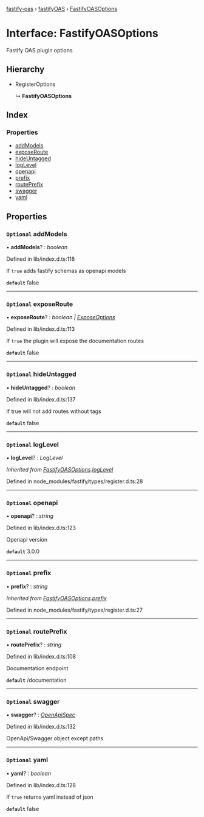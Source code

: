 [fastify-oas](../README.md) › [fastifyOAS](../modules/fastifyoas.md) › [FastifyOASOptions](fastifyoas.fastifyoasoptions.md)

# Interface: FastifyOASOptions

Fastify OAS plugin options

## Hierarchy

- RegisterOptions

  ↳ **FastifyOASOptions**

## Index

### Properties

- [addModels](fastifyoas.fastifyoasoptions.md#optional-addmodels)
- [exposeRoute](fastifyoas.fastifyoasoptions.md#optional-exposeroute)
- [hideUntagged](fastifyoas.fastifyoasoptions.md#optional-hideuntagged)
- [logLevel](fastifyoas.fastifyoasoptions.md#optional-loglevel)
- [openapi](fastifyoas.fastifyoasoptions.md#optional-openapi)
- [prefix](fastifyoas.fastifyoasoptions.md#optional-prefix)
- [routePrefix](fastifyoas.fastifyoasoptions.md#optional-routeprefix)
- [swagger](fastifyoas.fastifyoasoptions.md#optional-swagger)
- [yaml](fastifyoas.fastifyoasoptions.md#optional-yaml)

## Properties

### `Optional` addModels

• **addModels**? : _boolean_

Defined in lib/index.d.ts:118

If `true` adds fastify schemas as openapi models

**`default`** false

---

### `Optional` exposeRoute

• **exposeRoute**? : _boolean | [ExposeOptions](fastifyoas.exposeoptions.md)_

Defined in lib/index.d.ts:113

If `true` the plugin will expose the documentation routes

**`default`** false

---

### `Optional` hideUntagged

• **hideUntagged**? : _boolean_

Defined in lib/index.d.ts:137

If true will not add routes without tags

**`default`** false

---

### `Optional` logLevel

• **logLevel**? : _LogLevel_

_Inherited from [FastifyOASOptions](fastifyoas.fastifyoasoptions.md).[logLevel](fastifyoas.fastifyoasoptions.md#optional-loglevel)_

Defined in node_modules/fastify/types/register.d.ts:28

---

### `Optional` openapi

• **openapi**? : _string_

Defined in lib/index.d.ts:123

Openapi version

**`default`** 3.0.0

---

### `Optional` prefix

• **prefix**? : _string_

_Inherited from [FastifyOASOptions](fastifyoas.fastifyoasoptions.md).[prefix](fastifyoas.fastifyoasoptions.md#optional-prefix)_

Defined in node_modules/fastify/types/register.d.ts:27

---

### `Optional` routePrefix

• **routePrefix**? : _string_

Defined in lib/index.d.ts:108

Documentation endpoint

**`default`** /documentation

---

### `Optional` swagger

• **swagger**? : _[OpenApiSpec](fastifyoas.openapispec.md)_

Defined in lib/index.d.ts:132

OpenApi/Swagger object except paths

---

### `Optional` yaml

• **yaml**? : _boolean_

Defined in lib/index.d.ts:128

If `true` returns yaml instead of json

**`default`** false
